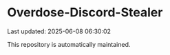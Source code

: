 # Overdose-Discord-Stealer

Last updated: 2025-06-08 06:30:02

This repository is automatically maintained.
